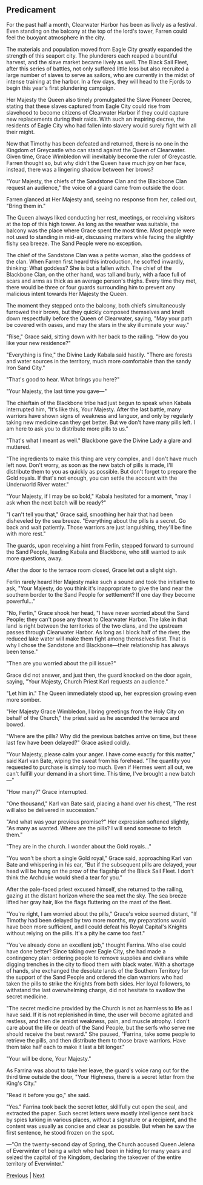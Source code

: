 ## Predicament
For the past half a month, Clearwater Harbor has been as lively as a festival. Even standing on the balcony at the top of the lord's tower, Farren could feel the buoyant atmosphere in the city.



The materials and population moved from Eagle City greatly expanded the strength of this seaport city. The plunderers each reaped a bountiful harvest, and the slave market became lively as well. The Black Sail Fleet, after this series of battles, not only suffered little loss but also recruited a large number of slaves to serve as sailors, who are currently in the midst of intense training at the harbor. In a few days, they will head to the Fjords to begin this year's first plundering campaign.



Her Majesty the Queen also timely promulgated the Slave Pioneer Decree, stating that these slaves captured from Eagle City could rise from slavehood to become citizens of Clearwater Harbor if they could capture new replacements during their raids. With such an inspiring decree, the residents of Eagle City who had fallen into slavery would surely fight with all their might.



Now that Timothy has been defeated and returned, there is no one in the Kingdom of Greycastle who can stand against the Queen of Clearwater. Given time, Grace Wimbledon will inevitably become the ruler of Greycastle. Farren thought so, but why didn't the Queen have much joy on her face, instead, there was a lingering shadow between her brows?



"Your Majesty, the chiefs of the Sandstone Clan and the Blackbone Clan request an audience," the voice of a guard came from outside the door.



Farren glanced at Her Majesty and, seeing no response from her, called out, "Bring them in."



The Queen always liked conducting her rest, meetings, or receiving visitors at the top of this high tower. As long as the weather was suitable, the balcony was the place where Grace spent the most time. Most people were not used to standing in mid-air, discussing matters while facing the slightly fishy sea breeze. The Sand People were no exception.



The chief of the Sandstone Clan was a petite woman, also the goddess of the clan. When Farren first heard this introduction, he scoffed inwardly, thinking: What goddess? She is but a fallen witch. The chief of the Blackbone Clan, on the other hand, was tall and burly, with a face full of scars and arms as thick as an average person's thighs. Every time they met, there would be three or four guards surrounding him to prevent any malicious intent towards Her Majesty the Queen.



The moment they stepped onto the balcony, both chiefs simultaneously furrowed their brows, but they quickly composed themselves and knelt down respectfully before the Queen of Clearwater, saying, "May your path be covered with oases, and may the stars in the sky illuminate your way."



"Rise," Grace said, sitting down with her back to the railing. "How do you like your new residence?"



"Everything is fine," the Divine Lady Kabala said hastily. "There are forests and water sources in the territory, much more comfortable than the sandy Iron Sand City."



"That's good to hear. What brings you here?"



"Your Majesty, the last time you gave—"



The chieftain of the Blackbone tribe had just begun to speak when Kabala interrupted him, "It's like this, Your Majesty. After the last battle, many warriors have shown signs of weakness and languor, and only by regularly taking new medicine can they get better. But we don't have many pills left. I am here to ask you to distribute more pills to us."



"That's what I meant as well." Blackbone gave the Divine Lady a glare and muttered.



"The ingredients to make this thing are very complex, and I don't have much left now. Don't worry, as soon as the new batch of pills is made, I'll distribute them to you as quickly as possible. But don't forget to prepare the Gold royals. If that's not enough, you can settle the account with the Underworld River water."



"Your Majesty, if I may be so bold," Kabala hesitated for a moment, "may I ask when the next batch will be ready?"



"I can't tell you that," Grace said, smoothing her hair that had been disheveled by the sea breeze. "Everything about the pills is a secret. Go back and wait patiently. Those warriors are just languishing, they'll be fine with more rest."



The guards, upon receiving a hint from Ferlin, stepped forward to surround the Sand People, leading Kabala and Blackbone, who still wanted to ask more questions, away.



After the door to the terrace room closed, Grace let out a slight sigh.



Ferlin rarely heard Her Majesty make such a sound and took the initiative to ask, "Your Majesty, do you think it's inappropriate to give the land near the southern border to the Sand People for settlement? If one day they become powerful..."



"No, Ferlin," Grace shook her head, "I have never worried about the Sand People; they can't pose any threat to Clearwater Harbor. The lake in that land is right between the territories of the two clans, and the upstream passes through Clearwater Harbor. As long as I block half of the river, the reduced lake water will make them fight among themselves first. That is why I chose the Sandstone and Blackbone—their relationship has always been tense."



"Then are you worried about the pill issue?"



Grace did not answer, and just then, the guard knocked on the door again, saying, "Your Majesty, Church Priest Karl requests an audience."



"Let him in." The Queen immediately stood up, her expression growing even more somber.



"Her Majesty Grace Wimbledon, I bring greetings from the Holy City on behalf of the Church," the priest said as he ascended the terrace and bowed.



"Where are the pills? Why did the previous batches arrive on time, but these last few have been delayed?" Grace asked coldly.



"Your Majesty, please calm your anger. I have come exactly for this matter," said Karl van Bate, wiping the sweat from his forehead. "The quantity you requested to purchase is simply too much. Even if Hermes went all out, we can't fulfill your demand in a short time. This time, I've brought a new batch—"

"How many?" Grace interrupted.

"One thousand," Karl van Bate said, placing a hand over his chest, "The rest will also be delivered in succession."

"And what was your previous promise?" Her expression softened slightly, "As many as wanted. Where are the pills? I will send someone to fetch them."

"They are in the church. I wonder about the Gold royals..."

"You won't be short a single Gold royal," Grace said, approaching Karl van Bate and whispering in his ear, "But if the subsequent pills are delayed, your head will be hung on the prow of the flagship of the Black Sail Fleet. I don't think the Archduke would shed a tear for you."

After the pale-faced priest excused himself, she returned to the railing, gazing at the distant horizon where the sea met the sky. The sea breeze lifted her gray hair, like the flags fluttering on the mast of the fleet.

"You're right, I am worried about the pills," Grace's voice seemed distant, "If Timothy had been delayed by two more months, my preparations would have been more sufficient, and I could defeat his Royal Capital's Knights without relying on the pills. It's a pity he came too fast."

"You've already done an excellent job," thought Farrina. Who else could have done better? Since taking over Eagle City, she had made a contingency plan: ordering people to remove supplies and civilians while digging trenches in the city to flood them with black water. With a shortage of hands, she exchanged the desolate lands of the Southern Territory for the support of the Sand People and ordered the clan warriors who had taken the pills to strike the Knights from both sides. Her loyal followers, to withstand the last overwhelming charge, did not hesitate to swallow the secret medicine.



"The secret medicine provided by the Church is not as harmless to life as I have said. If it is not replenished in time, the user will become agitated and restless, and then die amidst weakness, pain, and muscle atrophy. I don't care about the life or death of the Sand People, but the serfs who serve me should receive the best reward." She paused, "Farrina, take some people to retrieve the pills, and then distribute them to those brave warriors. Have them take half each to make it last a bit longer."

"Your will be done, Your Majesty."

As Farrina was about to take her leave, the guard's voice rang out for the third time outside the door, "Your Highness, there is a secret letter from the King's City."

"Read it before you go," she said.

"Yes." Farrina took back the secret letter, skillfully cut open the seal, and extracted the paper. Such secret letters were mostly intelligence sent back by spies lurking in various places, without a signature or a recipient, and the content was usually as concise and clear as possible. But when he saw the first sentence, he stood frozen on the spot.

—"On the twenty-second day of Spring, the Church accused Queen Jelena of Everwinter of being a witch who had been in hiding for many years and seized the capital of the Kingdom, declaring the takeover of the entire territory of Everwinter."





[Previous](CH0135.md) | [Next](CH0137.md)

